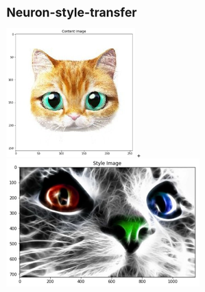 # Neuron-style-transfer

<img src="style and content images/content1.jpg" alt="total loss" width="300"/>   +    <img src="style and content images/style1.jpg" alt="total loss" height="300"/> 
<br/>

